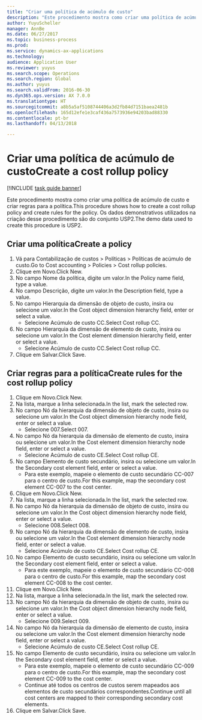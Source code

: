 ```yaml
--- 
title: "Criar uma política de acúmulo de custo"
description: "Este procedimento mostra como criar uma política de acúmulo de custo e criar regras para a política."
author: YuyuScheller
manager: AnnBe
ms.date: 06/27/2017
ms.topic: business-process
ms.prod: 
ms.service: dynamics-ax-applications
ms.technology: 
audience: Application User
ms.reviewer: yuyus
ms.search.scope: Operations
ms.search.region: Global
ms.author: yuyus
ms.search.validFrom: 2016-06-30
ms.dyn365.ops.version: AX 7.0.0
ms.translationtype: HT
ms.sourcegitcommit: a8b5a5af5108744406a3d2fb84d7151baea2481b
ms.openlocfilehash: 165d12efe1e3caf436a7573936e94203bad88330
ms.contentlocale: pt-br
ms.lasthandoff: 04/13/2018

---
```

# <a name="create-a-cost-rollup-policy"></a><span data-ttu-id="70603-103">Criar uma política de acúmulo de custo</span><span class="sxs-lookup"><span data-stu-id="70603-103">Create a cost rollup policy</span></span>

[!INCLUDE [task guide banner](../../includes/task-guide-banner.md)]

<span data-ttu-id="70603-104">Este procedimento mostra como criar uma política de acúmulo de custo e criar regras para a política.</span><span class="sxs-lookup"><span data-stu-id="70603-104">This procedure shows how to create a cost rollup policy and create rules for the policy.</span></span> <span data-ttu-id="70603-105">Os dados demonstrativos utilizados na criação desse procedimento são do conjunto USP2.</span><span class="sxs-lookup"><span data-stu-id="70603-105">The demo data used to create this procedure is USP2.</span></span>


## <a name="create-a-policy"></a><span data-ttu-id="70603-106">Criar uma política</span><span class="sxs-lookup"><span data-stu-id="70603-106">Create a policy</span></span>
1. <span data-ttu-id="70603-107">Vá para Contabilização de custos > Políticas > Políticas de acúmulo de custo.</span><span class="sxs-lookup"><span data-stu-id="70603-107">Go to Cost accounting > Policies > Cost rollup policies.</span></span>
2. <span data-ttu-id="70603-108">Clique em Novo.</span><span class="sxs-lookup"><span data-stu-id="70603-108">Click New.</span></span>
3. <span data-ttu-id="70603-109">No campo Nome da política, digite um valor.</span><span class="sxs-lookup"><span data-stu-id="70603-109">In the Policy name field, type a value.</span></span>
4. <span data-ttu-id="70603-110">No campo Descrição, digite um valor.</span><span class="sxs-lookup"><span data-stu-id="70603-110">In the Description field, type a value.</span></span>
5. <span data-ttu-id="70603-111">No campo Hierarquia da dimensão de objeto de custo, insira ou selecione um valor.</span><span class="sxs-lookup"><span data-stu-id="70603-111">In the Cost object dimension hierarchy field, enter or select a value.</span></span>
    * <span data-ttu-id="70603-112">Selecione Acúmulo de custo CC.</span><span class="sxs-lookup"><span data-stu-id="70603-112">Select Cost rollup CC.</span></span>  
6. <span data-ttu-id="70603-113">No campo Hierarquia da dimensão de elemento de custo, insira ou selecione um valor.</span><span class="sxs-lookup"><span data-stu-id="70603-113">In the Cost element dimension hierarchy field, enter or select a value.</span></span>
    * <span data-ttu-id="70603-114">Selecione Acúmulo de custo CC.</span><span class="sxs-lookup"><span data-stu-id="70603-114">Select Cost rollup CC.</span></span>  
7. <span data-ttu-id="70603-115">Clique em Salvar.</span><span class="sxs-lookup"><span data-stu-id="70603-115">Click Save.</span></span>

## <a name="create-rules-for-the-cost-rollup-policy"></a><span data-ttu-id="70603-116">Criar regras para a política</span><span class="sxs-lookup"><span data-stu-id="70603-116">Create rules for the cost rollup policy</span></span>
1. <span data-ttu-id="70603-117">Clique em Novo.</span><span class="sxs-lookup"><span data-stu-id="70603-117">Click New.</span></span>
2. <span data-ttu-id="70603-118">Na lista, marque a linha selecionada.</span><span class="sxs-lookup"><span data-stu-id="70603-118">In the list, mark the selected row.</span></span>
3. <span data-ttu-id="70603-119">No campo Nó da hierarquia da dimensão de objeto de custo, insira ou selecione um valor.</span><span class="sxs-lookup"><span data-stu-id="70603-119">In the Cost object dimension hierarchy node field, enter or select a value.</span></span>
    * <span data-ttu-id="70603-120">Selecione 007.</span><span class="sxs-lookup"><span data-stu-id="70603-120">Select 007.</span></span>  
4. <span data-ttu-id="70603-121">No campo Nó da hierarquia da dimensão de elemento de custo, insira ou selecione um valor.</span><span class="sxs-lookup"><span data-stu-id="70603-121">In the Cost element dimension hierarchy node field, enter or select a value.</span></span>
    * <span data-ttu-id="70603-122">Selecione Acúmulo de custo CE.</span><span class="sxs-lookup"><span data-stu-id="70603-122">Select Cost rollup CE.</span></span>  
5. <span data-ttu-id="70603-123">No campo Elemento de custo secundário, insira ou selecione um valor.</span><span class="sxs-lookup"><span data-stu-id="70603-123">In the Secondary cost element field, enter or select a value.</span></span>
    * <span data-ttu-id="70603-124">Para este exemplo, mapeie o elemento de custo secundário CC-007 para o centro de custo.</span><span class="sxs-lookup"><span data-stu-id="70603-124">For this example, map the secondary cost element CC-007 to the cost center.</span></span>  
6. <span data-ttu-id="70603-125">Clique em Novo.</span><span class="sxs-lookup"><span data-stu-id="70603-125">Click New.</span></span>
7. <span data-ttu-id="70603-126">Na lista, marque a linha selecionada.</span><span class="sxs-lookup"><span data-stu-id="70603-126">In the list, mark the selected row.</span></span>
8. <span data-ttu-id="70603-127">No campo Nó da hierarquia da dimensão de objeto de custo, insira ou selecione um valor.</span><span class="sxs-lookup"><span data-stu-id="70603-127">In the Cost object dimension hierarchy node field, enter or select a value.</span></span>
    * <span data-ttu-id="70603-128">Selecione 008.</span><span class="sxs-lookup"><span data-stu-id="70603-128">Select 008.</span></span>  
9. <span data-ttu-id="70603-129">No campo Nó da hierarquia da dimensão de elemento de custo, insira ou selecione um valor.</span><span class="sxs-lookup"><span data-stu-id="70603-129">In the Cost element dimension hierarchy node field, enter or select a value.</span></span>
    * <span data-ttu-id="70603-130">Selecione Acúmulo de custo CE.</span><span class="sxs-lookup"><span data-stu-id="70603-130">Select Cost rollup CE.</span></span>  
10. <span data-ttu-id="70603-131">No campo Elemento de custo secundário, insira ou selecione um valor.</span><span class="sxs-lookup"><span data-stu-id="70603-131">In the Secondary cost element field, enter or select a value.</span></span>
    * <span data-ttu-id="70603-132">Para este exemplo, mapeie o elemento de custo secundário CC-008 para o centro de custo.</span><span class="sxs-lookup"><span data-stu-id="70603-132">For this example, map the secondary cost element CC-008 to the cost center.</span></span>  
11. <span data-ttu-id="70603-133">Clique em Novo.</span><span class="sxs-lookup"><span data-stu-id="70603-133">Click New.</span></span>
12. <span data-ttu-id="70603-134">Na lista, marque a linha selecionada.</span><span class="sxs-lookup"><span data-stu-id="70603-134">In the list, mark the selected row.</span></span>
13. <span data-ttu-id="70603-135">No campo Nó da hierarquia da dimensão de objeto de custo, insira ou selecione um valor.</span><span class="sxs-lookup"><span data-stu-id="70603-135">In the Cost object dimension hierarchy node field, enter or select a value.</span></span>
    * <span data-ttu-id="70603-136">Selecione 009.</span><span class="sxs-lookup"><span data-stu-id="70603-136">Select 009.</span></span>  
14. <span data-ttu-id="70603-137">No campo Nó da hierarquia da dimensão de elemento de custo, insira ou selecione um valor.</span><span class="sxs-lookup"><span data-stu-id="70603-137">In the Cost element dimension hierarchy node field, enter or select a value.</span></span>
    * <span data-ttu-id="70603-138">Selecione Acúmulo de custo CE.</span><span class="sxs-lookup"><span data-stu-id="70603-138">Select Cost rollup CE.</span></span>  
15. <span data-ttu-id="70603-139">No campo Elemento de custo secundário, insira ou selecione um valor.</span><span class="sxs-lookup"><span data-stu-id="70603-139">In the Secondary cost element field, enter or select a value.</span></span>
    * <span data-ttu-id="70603-140">Para este exemplo, mapeie o elemento de custo secundário CC-009 para o centro de custo.</span><span class="sxs-lookup"><span data-stu-id="70603-140">For this example, map the secondary cost element CC-009 to the cost center.</span></span>  
    * <span data-ttu-id="70603-141">Continue até todos os centros de custos serem mapeados aos elementos de custo secundários correspondentes.</span><span class="sxs-lookup"><span data-stu-id="70603-141">Continue until all cost centers are mapped to their corresponding secondary cost elements.</span></span>  
16. <span data-ttu-id="70603-142">Clique em Salvar.</span><span class="sxs-lookup"><span data-stu-id="70603-142">Click Save.</span></span>


